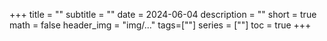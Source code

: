 +++
title = ""
subtitle = ""
date = 2024-06-04
description = ""
short = true
math = false
header_img = "img/..."
tags=[""]
series = [""]
toc = true
+++